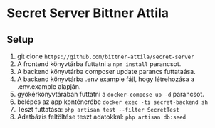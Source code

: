 # Secret Server Bittner Attila

## Setup
 1. git clone `https://github.com/bittner-attila/secret-server`
 2. A frontend könyvtárba futtatni a `npm install` parancsot.
 3. A backend könyvtárba composer update parancs futtataása.
 4. A backend könyvtárba .env example fájl, hogy létrehozása a .env.example alapján.
 5. gyökérkönyvtárában futtatni a `docker-compose up -d` parancsot.
 6. belépés az app konténerébe `docker exec -ti secret-backend sh`
 7. Teszt futtatása: `php artisan test --filter SecretTest`
 8. Adatbázis feltöltése teszt adatokkal: `php artisan db:seed`
